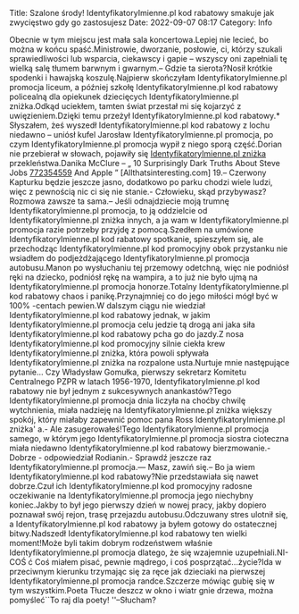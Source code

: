 Title: Szalone środy! IdentyfikatoryImienne.pl kod rabatowy smakuje jak zwycięstwo gdy go zastosujesz
Date: 2022-09-07 08:17
Category: Info

Obecnie w tym miejscu jest mała sala koncertowa.Lepiej nie lecieć, bo można w końcu spaść.Ministrowie, dworzanie, posłowie, ci, którzy szukali sprawiedliwości lub wsparcia, ciekawscy i gapie – wszyscy oni zapełniali tę wielką salę tłumem barwnym i gwarnym.– Gdzie ta sierota?Nosił krótkie spodenki i hawajską koszulę.Najpierw skończyłam IdentyfikatoryImienne.pl promocja liceum, a później szkołę IdentyfikatoryImienne.pl kod rabatowy policealną dla opiekunek dziecięcych IdentyfikatoryImienne.pl zniżka.Odkąd uciekłem, tamten świat przestał mi się kojarzyć z uwięzieniem.Dzięki temu przeżył IdentyfikatoryImienne.pl kod rabatowy.* Słyszałem, żeś wyszedł IdentyfikatoryImienne.pl kod rabatowy z lochu niedawno – uniósł kufel Jarosław IdentyfikatoryImienne.pl promocja, po czym IdentyfikatoryImienne.pl promocja wypił z niego sporą część.Dorian nie przebierał w słowach, pojawiły się [IdentyfikatoryImienne.pl zniżka](https://promki.pl/kody-rabatowe/identyfikatoryimiennepl) przekleństwa.Danika McClure – „ 10 Surprisingly Dark Truths About Steve Jobs [772354559](https://telinfo.co/pl/numer/772354559/) And Apple ” [Allthatsinteresting.com] 19.– Czerwony Kapturku będzie jeszcze jasno, dodatkowo po parku chodzi wiele ludzi, więc z pewnością nic ci się nie stanie.- Człowieku, skąd przybywasz?Rozmowa zawsze ta sama.– Jeśli odnajdziecie moją trumnę IdentyfikatoryImienne.pl promocja, to ją oddzielcie od IdentyfikatoryImienne.pl zniżka innych, a ja wam w IdentyfikatoryImienne.pl promocja razie potrzeby przyjdę z pomocą.Szedłem na umówione IdentyfikatoryImienne.pl kod rabatowy spotkanie, spieszyłem się, ale przechodząc IdentyfikatoryImienne.pl kod promocyjny obok przystanku nie wsiadłem do podjeżdżającego IdentyfikatoryImienne.pl promocja autobusu.Manon po wysłuchaniu tej przemowy odetchną, więc nie podniósł ręki na dziecko, podniósł rękę na wampira, a to już nie było ujmą na IdentyfikatoryImienne.pl promocja honorze.Totalny IdentyfikatoryImienne.pl kod rabatowy chaos i panikę.Przynajmniej co do jego miłości mógł być w 100% -centach pewien.W dalszym ciągu nie wiedział IdentyfikatoryImienne.pl kod rabatowy jednak, w jakim IdentyfikatoryImienne.pl promocja celu jedzie tą drogą ani jaka siła IdentyfikatoryImienne.pl kod rabatowy pcha go do jazdy.Z nosa IdentyfikatoryImienne.pl kod promocyjny silnie ciekła krew IdentyfikatoryImienne.pl zniżka, która powoli spływała IdentyfikatoryImienne.pl zniżka na rozpalone usta.Nurtuje mnie następujące pytanie… Czy Władysław Gomułka, pierwszy sekretarz Komitetu Centralnego PZPR w latach 1956-1970, IdentyfikatoryImienne.pl kod rabatowy nie był jednym z sukcesywnych anankastów?Tego IdentyfikatoryImienne.pl promocja dnia liczyła na choćby chwilę wytchnienia, miała nadzieję na IdentyfikatoryImienne.pl zniżka większy spokój, który miałaby zapewnić pomoc pana Ross IdentyfikatoryImienne.pl zniżka' a.- Ale zasugerowałeś!Tego IdentyfikatoryImienne.pl promocja samego, w którym jego IdentyfikatoryImienne.pl promocja siostra cioteczna miała niedawno IdentyfikatoryImienne.pl kod rabatowy bierzmowanie.- Dobrze - odpowiedział Rodianin.- Sprawdź jeszcze raz IdentyfikatoryImienne.pl promocja.— Masz, zawiń się.– Bo ja wiem IdentyfikatoryImienne.pl kod rabatowy?Nie przedstawiała się nawet dobrze.Czuł ich IdentyfikatoryImienne.pl kod promocyjny radosne oczekiwanie na IdentyfikatoryImienne.pl promocja jego niechybny koniec.Jakby to był jego pierwszy dzień w nowej pracy, jakby dopiero poznawał swój rejon, trasę przejazdu autobusu.Odczuwany stres ulotnił się, a IdentyfikatoryImienne.pl kod rabatowy ja byłem gotowy do ostatecznej bitwy.Nadszedł IdentyfikatoryImienne.pl kod rabatowy ten wielki moment!Może byli takim dobrym rodzeństwem właśnie IdentyfikatoryImienne.pl promocja dlatego, że się wzajemnie uzupełniali.NI-COŚ ć Coś miałem pisać, pewnie mądrego, i coś posprzątać...życie?Ida w przeciwnym kierunku trzymając się za ręce jak dzieciaki na pierwszej IdentyfikatoryImienne.pl promocja randce.Szczerze mówiąc gubię się w tym wszystkim.Poeta Tłucze deszcz w okno i wiatr gnie drzewa, można pomyśleć``To raj dla poety! ''–Słucham?
